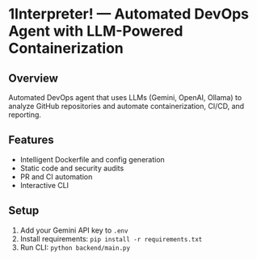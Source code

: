 # 1Interpreter! — Automated DevOps Agent with LLM-Powered Containerization

## Overview
Automated DevOps agent that uses LLMs (Gemini, OpenAI, Ollama) to analyze GitHub repositories and automate containerization, CI/CD, and reporting.

## Features
- Intelligent Dockerfile and config generation
- Static code and security audits
- PR and CI automation
- Interactive CLI

## Setup
1. Add your Gemini API key to `.env`
2. Install requirements: `pip install -r requirements.txt`
3. Run CLI: `python backend/main.py`
